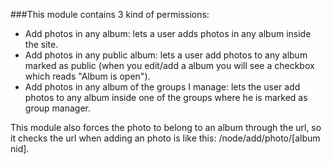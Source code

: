 ###This module contains 3 kind of permissions:
* Add photos in any album: lets a user adds photos in any album inside the site.
* Add photos in any public album: lets a user add photos to any album marked as public (when you edit/add a album you will see a checkbox which reads "Album is open").
* Add photos in any album of the groups I manage: lets the user add photos to any album inside one of the groups where he is marked as group manager.

This module also forces the photo to belong to an album through the url, so it checks the url when adding an photo is like this: /node/add/photo/[album nid].